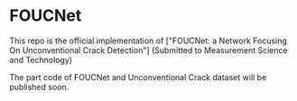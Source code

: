 # FOUCNet
This repo is the official implementation of ["FOUCNet: a Network Focusing On Unconventional Crack Detection"] (Submitted to Measurement Science and Technology)  

The part code of FOUCNet and Unconventional Crack dataset will be published soon.
